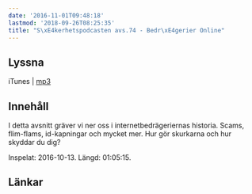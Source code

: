 ```yaml
---
date: '2016-11-01T09:48:18'
lastmod: '2018-09-26T08:25:35'
title: "S\xE4kerhetspodcasten avs.74 - Bedr\xE4gerier Online"
---
```

## Lyssna

iTunes \| [mp3](http://traffic.libsyn.com/sakerhetspodcasten/Bedragerier_online.mp3) 

## Innehåll

I detta avsnitt gräver vi ner oss i internetbedrägeriernas historia. Scams, flim-flams,
id-kapningar och mycket mer. Hur gör skurkarna och hur skyddar du dig?

Inspelat: 2016-10-13. Längd: 01:05:15.

## Länkar
